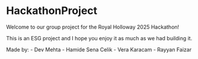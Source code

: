 # HackathonProject

Welcome to our group project for the Royal Holloway 2025 Hackathon!

This is an ESG project and I hope you enjoy it as much as we had building it. 

Made by: 
    - Dev Mehta
    - Hamide Sena Celik
    - Vera Karacam
    - Rayyan Faizar
